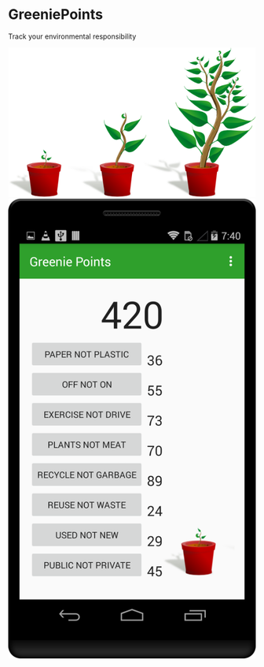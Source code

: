 # GreeniePoints
Track your environmental responsibility

![Watch it grow!](https://github.com/toadlyBroodle/GreeniePoints/blob/master/extras/plant-growth-hi.png)
![Screenshot](https://github.com/toadlyBroodle/GreeniePoints/blob/master/extras/device-2016-04-19-194148.png)
